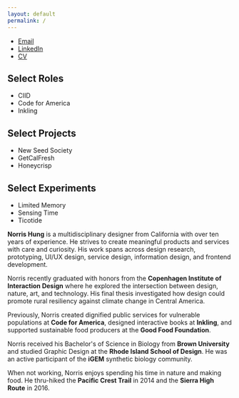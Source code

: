 ```yaml
---
layout: default
permalink: /
---
```


<article class="about main-content row">
	<section class="about__contact col-md-3 col-sm-6 col-xs-12 last-xs first-md">
		<div class="about__photo photo"></div>
		<ul class="list--no-style">
			<li><a class="link--subtle" href="mailto:norrishung@gmail.com">Email</a></li>
			<li><a class="link--subtle" href="https://www.linkedin.com/in/norrishung/">LinkedIn</a></li>
			<li><a class="link--subtle" href="/images/norrishung_cv.pdf">CV</a></li>
		</ul>
	</section>
	<section class="about__selected-works col-md-3 col-sm-6 col-xs-12 spacing-below-40">
		<h2>Select Roles</h2>
		<ul class="list--no-style">
			<li>CIID</li>
			<li>Code for America</li>
			<li>Inkling</li>
		</ul>
		<h2>Select Projects</h2>
		<ul class="list--no-style">
			<li>New Seed Society</li>
			<li>GetCalFresh</li>
			<li>Honeycrisp</li>
		</ul>
		<h2>Select Experiments</h2>
		<ul class="list--no-style">
			<li>Limited Memory</li>
			<li>Sensing Time</li>
			<li>Ticotide</li>
		</ul>
	</section>
	<section class="about__bio col-md-6 col-xs-12 first-xs last-md spacing-below-40">
		<p><strong>Norris Hung</strong> is a multidisciplinary designer from California with over ten years of experience. He strives to create meaningful products and services with care and curiosity. His work spans across design research, prototyping, UI/UX design, service design, information design, and frontend development.</p>
		<p>Norris recently graduated with honors from the <strong>Copenhagen Institute of Interaction Design</strong> where he explored the intersection between design, nature, art, and technology. His final thesis investigated how design could promote rural resiliency against climate change in Central America.</p>
		<p>Previously, Norris created dignified public services for vulnerable populations at <strong>Code for America</strong>, designed interactive books at <strong>Inkling</strong>, and supported sustainable food producers at the <strong>Good Food Foundation</strong>.</p>
		<p>Norris received his Bachelor's of Science in Biology from <strong>Brown University</strong> and studied Graphic Design at the <strong>Rhode Island School of Design</strong>. He was an active participant of the <strong>iGEM</strong> synthetic biology community.</p>
		<p>When not working, Norris enjoys spending his time in nature and making food. He thru-hiked the <strong>Pacific Crest Trail</strong> in 2014 and the <strong>Sierra High Route</strong> in 2016.</p>
	</section>
</article>
